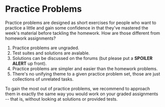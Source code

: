 # Practice Problems

Practice problems are designed as short exercises for people
who want to practice a little and gain some confidence in that
they've mastered the week's material before tackling the
homework. How are those different from homework assignments?

1. Practice problems are ungraded.
2. Test suites and solutions are avalable.
3. Solutions can be discussed on the forums (but please put a
**SPOILER ALERT** up front).
4. Practice problems are simpler and easier than the homework
problems.
5. There's no unifying theme to a given practice problem set,
those are just collections of unrelated tasks.

To gain the most out of practice problems, we recommend to
approach them in exactly the same way you would work on your
graded assignments -- that is, without looking at solutions or
provided tests.

